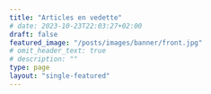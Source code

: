 ```yaml
---
title: "Articles en vedette"
# date: 2023-10-23T22:03:27+02:00
draft: false
featured_image: "/posts/images/banner/front.jpg"
# omit_header_text: true
# description: ""
type: page
layout: "single-featured"
---
```








